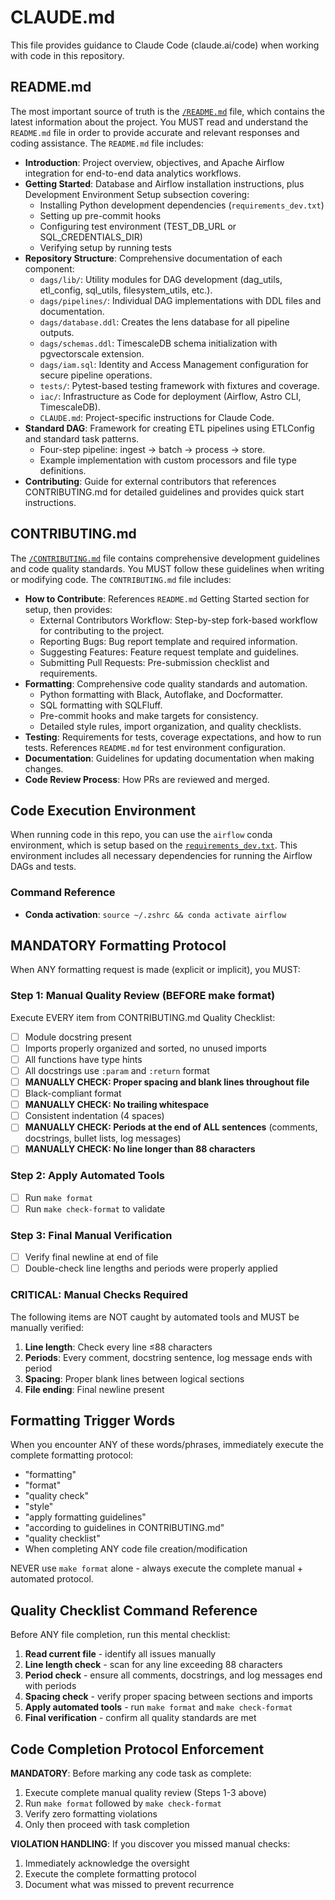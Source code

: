 # CLAUDE.md

This file provides guidance to Claude Code (claude.ai/code) when working with code in this repository.

## README.md

The most important source of truth is the [`/README.md`](README.md) file, which contains the latest information about the project. You MUST read and understand the `README.md` file in order to provide accurate and relevant responses and coding assistance.
The `README.md` file includes:
- **Introduction**: Project overview, objectives, and Apache Airflow integration for end-to-end data analytics workflows.
- **Getting Started**: Database and Airflow installation instructions, plus Development Environment Setup subsection covering:
  - Installing Python development dependencies (`requirements_dev.txt`)
  - Setting up pre-commit hooks
  - Configuring test environment (TEST_DB_URL or SQL_CREDENTIALS_DIR)
  - Verifying setup by running tests
- **Repository Structure**: Comprehensive documentation of each component:
  - `dags/lib/`: Utility modules for DAG development (dag_utils, etl_config, sql_utils, filesystem_utils, etc.).
  - `dags/pipelines/`: Individual DAG implementations with DDL files and documentation.
  - `dags/database.ddl`: Creates the lens database for all pipeline outputs.
  - `dags/schemas.ddl`: TimescaleDB schema initialization with pgvectorscale extension.
  - `dags/iam.sql`: Identity and Access Management configuration for secure pipeline operations.
  - `tests/`: Pytest-based testing framework with fixtures and coverage.
  - `iac/`: Infrastructure as Code for deployment (Airflow, Astro CLI, TimescaleDB).
  - `CLAUDE.md`: Project-specific instructions for Claude Code.
- **Standard DAG**: Framework for creating ETL pipelines using ETLConfig and standard task patterns.
  - Four-step pipeline: ingest → batch → process → store.
  - Example implementation with custom processors and file type definitions.
- **Contributing**: Guide for external contributors that references CONTRIBUTING.md for detailed guidelines and provides quick start instructions.

## CONTRIBUTING.md

The [`/CONTRIBUTING.md`](CONTRIBUTING.md) file contains comprehensive development guidelines and code quality standards. You MUST follow these guidelines when writing or modifying code.
The `CONTRIBUTING.md` file includes:
- **How to Contribute**: References `README.md` Getting Started section for setup, then provides:
  - External Contributors Workflow: Step-by-step fork-based workflow for contributing to the project.
  - Reporting Bugs: Bug report template and required information.
  - Suggesting Features: Feature request template and guidelines.
  - Submitting Pull Requests: Pre-submission checklist and requirements.
- **Formatting**: Comprehensive code quality standards and automation.
  - Python formatting with Black, Autoflake, and Docformatter.
  - SQL formatting with SQLFluff.
  - Pre-commit hooks and make targets for consistency.
  - Detailed style rules, import organization, and quality checklists.
- **Testing**: Requirements for tests, coverage expectations, and how to run tests. References `README.md` for test environment configuration.
- **Documentation**: Guidelines for updating documentation when making changes.
- **Code Review Process**: How PRs are reviewed and merged.

## Code Execution Environment

When running code in this repo, you can use the `airflow` conda environment, which is setup based on the [`requirements_dev.txt`](requirements_dev.txt). This environment includes all necessary dependencies for running the Airflow DAGs and tests.

### Command Reference

- **Conda activation**: `source ~/.zshrc && conda activate airflow`

## MANDATORY Formatting Protocol

When ANY formatting request is made (explicit or implicit), you MUST:

### Step 1: Manual Quality Review (BEFORE make format)
Execute EVERY item from CONTRIBUTING.md Quality Checklist:

- [ ] Module docstring present  
- [ ] Imports properly organized and sorted, no unused imports
- [ ] All functions have type hints
- [ ] All docstrings use `:param` and `:return` format
- [ ] **MANUALLY CHECK: Proper spacing and blank lines throughout file**
- [ ] Black-compliant format
- [ ] **MANUALLY CHECK: No trailing whitespace** 
- [ ] Consistent indentation (4 spaces)
- [ ] **MANUALLY CHECK: Periods at the end of ALL sentences** (comments, docstrings, bullet lists, log messages)
- [ ] **MANUALLY CHECK: No line longer than 88 characters**

### Step 2: Apply Automated Tools
- [ ] Run `make format`
- [ ] Run `make check-format` to validate

### Step 3: Final Manual Verification  
- [ ] Verify final newline at end of file
- [ ] Double-check line lengths and periods were properly applied

### CRITICAL: Manual Checks Required
The following items are NOT caught by automated tools and MUST be manually verified:
1. **Line length**: Check every line ≤88 characters
2. **Periods**: Every comment, docstring sentence, log message ends with period
3. **Spacing**: Proper blank lines between logical sections
4. **File ending**: Final newline present

## Formatting Trigger Words

When you encounter ANY of these words/phrases, immediately execute the complete formatting protocol:
- "formatting"
- "format"
- "quality check"
- "style"
- "apply formatting guidelines"
- "according to guidelines in CONTRIBUTING.md"
- "quality checklist"
- When completing ANY code file creation/modification

NEVER use `make format` alone - always execute the complete manual + automated protocol.

## Quality Checklist Command Reference

Before ANY file completion, run this mental checklist:
1. **Read current file** - identify all issues manually
2. **Line length check** - scan for any line exceeding 88 characters
3. **Period check** - ensure all comments, docstrings, and log messages end with periods
4. **Spacing check** - verify proper spacing between sections and imports
5. **Apply automated tools** - run `make format` and `make check-format`
6. **Final verification** - confirm all quality standards are met

## Code Completion Protocol Enforcement

**MANDATORY**: Before marking any code task as complete:
1. Execute complete manual quality review (Steps 1-3 above)
2. Run `make format` followed by `make check-format`
3. Verify zero formatting violations
4. Only then proceed with task completion

**VIOLATION HANDLING**: If you discover you missed manual checks:
1. Immediately acknowledge the oversight
2. Execute the complete formatting protocol
3. Document what was missed to prevent recurrence